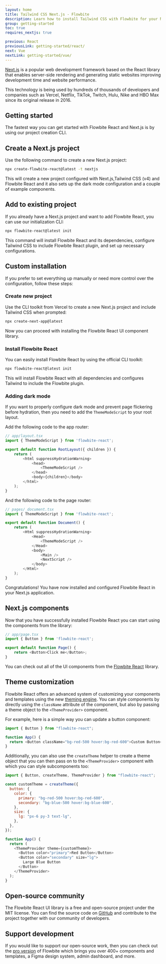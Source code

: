 ```yaml
---
layout: home
title: Tailwind CSS Next.js - Flowbite
description: Learn how to install Tailwind CSS with Flowbite for your Next.js project and start developing with the most popular React-based framework built by Vercel
group: getting-started
toc: true
requires_nextjs: true

previous: React
previousLink: getting-started/react/
next: Vue
nextLink: getting-started/vue/
---
```


[Next.js](https://nextjs.org/) is a popular web development framework based on the React library that enables server-side rendering and generating static websites improving development time and website performance.

This technology is being used by hundreds of thousands of developers and companies such as Vercel, Netflix, TikTok, Twitch, Hulu, Nike and HBO Max since its original release in 2016.

## Getting started

The fastest way you can get started with Flowbite React and Next.js is by using our project creation CLI.

## Create a Next.js project

Use the following command to create a new Next.js project:

```bash
npx create-flowbite-react@latest -t nextjs
```

This will create a new project configured with Next.js,Tailwind CSS (v4) and Flowbite React and it also sets up the dark mode configuration and a couple of example components.

## Add to existing project

If you already have a Next.js project and want to add Flowbite React, you can use our initialization CLI:

```bash
npx flowbite-react@latest init
```

This command will install Flowbite React and its dependencies, configure Tailwind CSS to include Flowbite React plugin, and set up necessary configurations.

## Custom installation

If you prefer to set everything up manually or need more control over the configuration, follow these steps:

### Create new project

Use the CLI toolkit from Vercel to create a new Next.js project and include Tailwind CSS when prompted:

```bash
npx create-next-app@latest
```

Now you can proceed with installing the Flowbite React UI component library.

### Install Flowbite React

You can easily install Flowbite React by using the official CLI toolkit:

```bash
npx flowbite-react@latest init
```

This will install Flowbite React with all dependencies and configures Tailwind to include the Flowbite plugin.

### Adding dark mode

If you want to properly configure dark mode and prevent page flickering before hydration, then you need to add the `ThemeModeScript` to your root layout.

Add the following code to the app router:

```javascript
// app/layout.tsx
import { ThemeModeScript } from 'flowbite-react';

export default function RootLayout({ children }) {
    return (
        <html suppressHydrationWarning>
            <head>
                <ThemeModeScript />
            </head>
            <body>{children}</body>
        </html>
    );
}
```

And the following code to the page router:

```javascript
// pages/_document.tsx
import { ThemeModeScript } from 'flowbite-react';

export default function Document() {
    return (
        <Html suppressHydrationWarning>
            <Head>
                <ThemeModeScript />
            </Head>
            <body>
                <Main />
                <NextScript />
            </body>
        </Html>
    );
}
```

Congratulations! You have now installed and configured Flowbite React in your Next.js application.

## Next.js components

Now that you have successfully installed Flowbite React you can start using the components from the library:

```javascript
// app/page.tsx
import { Button } from 'flowbite-react';

export default function Page() {
    return <Button>Click me</Button>;
}
```

You can check out all of the UI components from the [Flowbite React](https://flowbite-react.com) library.

## Theme customization

Flowbite React offers an advanced system of customizing your components and templates using the new [theming engine](https://flowbite-react.com/docs/customize/theme). You can style components by directly using the `className` attribute of the component, but also by passing a theme object to the `<ThemeProvider>` component.

For example, here is a simple way you can update a button component:

```javascript
import { Button } from "flowbite-react";

function App() {
  return <Button className="bg-red-500 hover:bg-red-600">Custom Button</Button>;
}
```

Additionally, you can also use the `createTheme` helper to create a theme object that you can then pass on to the `<ThemeProvider>` component with which you can style subcomponents too:

```javascript
import { Button, createTheme, ThemeProvider } from "flowbite-react";

const customTheme = createTheme({
  button: {
    color: {
      primary: "bg-red-500 hover:bg-red-600",
      secondary: "bg-blue-500 hover:bg-blue-600",
    },
    size: {
      lg: "px-6 py-3 text-lg",
    },
  },
});

function App() {
  return (
    <ThemeProvider theme={customTheme}>
      <Button color="primary">Red Button</Button>
      <Button color="secondary" size="lg">
        Large Blue Button
      </Button>
    </ThemeProvider>
  );
}
```

## Open-source community

The Flowbite React UI library is a free and open-source project under the MIT license. You can find the source code on [GitHub](https://github.com/themesberg/flowbite-react) and contribute to the project together with our community of developers.

## Support development

If you would like to support our open-source work, then you can check out the [pro version](https://flowbite.com/pro/) of Flowbite which brings you over 400+ components and templates, a Figma design system, admin dashboard, and more.